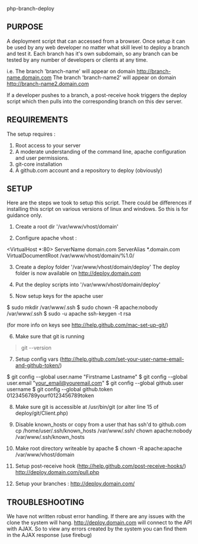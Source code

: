 php-branch-deploy


PURPOSE
-----------------------------------------
A deployment script that can accessed from a browser. Once setup it can be used by any web developer no matter what skill level to deploy a branch and test it. Each branch has it's own subdomain, so any branch can be tested by any number of developers or clients at any time.

i.e.
The branch 'branch-name' will appear on domain http://branch-name.domain.com
The branch 'branch-name2' will appear on domain http://branch-name2.domain.com

If a developer pushes to a branch, a post-receive hook triggers the deploy script which then pulls into the corresponding branch on this dev server.


REQUIREMENTS
-----------------------------------------
The setup requires :
1. Root access to your server
2. A moderate understanding of the command line, apache configuration and user permissions.
3. git-core installation
4. A github.com account and a repository to deploy (obviously)


SETUP
-----------------------------------------
Here are the steps we took to setup this script. There could be differences if installing this script on various versions of linux and windows. So this is for guidance only.

1. Create a root dir '/var/www/vhost/domain'

2. Configure apache vhost :

<VirtualHost *:80>
    ServerName domain.com
    ServerAlias *.domain.com
    VirtualDocumentRoot /var/www/vhost/domain/%1.0/
</VirtualHost>

3. Create a deploy folder '/var/www/vhost/domain/deploy'
The deploy folder is now available on http://deploy.domain.com

4. Put the deploy scripts into '/var/www/vhost/domain/deploy'

5. Now setup keys for the apache user 

$ sudo mkdir /var/www/.ssh
$ sudo chown -R apache:nobody /var/www/.ssh
$ sudo -u apache ssh-keygen -t rsa

(for more info on keys see http://help.github.com/mac-set-up-git/)

6. Make sure that git is running
> git --version

7. Setup config vars (http://help.github.com/set-your-user-name-email-and-github-token/)

$ git config --global user.name "Firstname Lastname"
$ git config --global user.email "your_email@youremail.com"
$ git config --global github.user username
$ git config --global github.token 0123456789yourf0123456789token

8. Make sure git is accessible at /usr/bin/git (or alter line 15 of deploy/git/Client.php)

9. Disable known_hosts or copy from a user that has ssh'd to github.com
cp /home/user/.ssh/known_hosts /var/www/.ssh/
chown apache:nobody /var/www/.ssh/known_hosts

10. Make root directory writeable by apache
$ chown -R apache:apache /var/www/vhost/domain

11. Setup post-receive hook (http://help.github.com/post-receive-hooks/)
http://deploy.domain.com/pull.php

12. Setup your branches : http://deploy.domain.com/


TROUBLESHOOTING
-----------------------------------------
We have not written robust error handling. If there are any issues with the clone the system will hang. http://deploy.domain.com will connect to the API with AJAX. So to view any errors created by the system you can find them in the AJAX response (use firebug)


